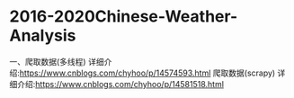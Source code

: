 # 2016-2020Chinese-Weather-Analysis

一、爬取数据(多线程)  详细介绍:https://www.cnblogs.com/chyhoo/p/14574593.html
                                                                                                                                                                                       爬取数据(scrapy)  详细介绍:https://www.cnblogs.com/chyhoo/p/14581518.html


